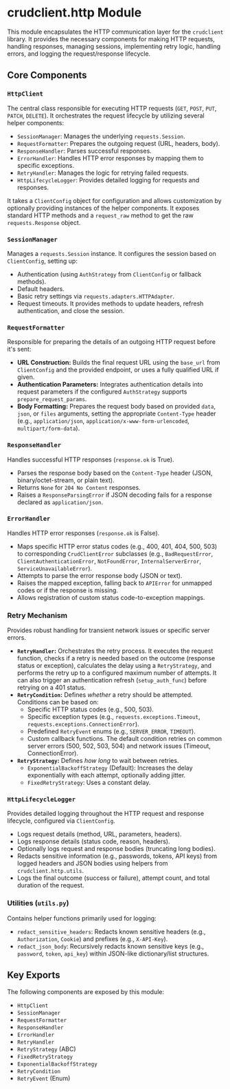 # crudclient.http Module

This module encapsulates the HTTP communication layer for the `crudclient` library. It provides the necessary components for making HTTP requests, handling responses, managing sessions, implementing retry logic, handling errors, and logging the request/response lifecycle.

## Core Components

### `HttpClient`
The central class responsible for executing HTTP requests (`GET`, `POST`, `PUT`, `PATCH`, `DELETE`). It orchestrates the request lifecycle by utilizing several helper components:
*   `SessionManager`: Manages the underlying `requests.Session`.
*   `RequestFormatter`: Prepares the outgoing request (URL, headers, body).
*   `ResponseHandler`: Parses successful responses.
*   `ErrorHandler`: Handles HTTP error responses by mapping them to specific exceptions.
*   `RetryHandler`: Manages the logic for retrying failed requests.
*   `HttpLifecycleLogger`: Provides detailed logging for requests and responses.

It takes a `ClientConfig` object for configuration and allows customization by optionally providing instances of the helper components. It exposes standard HTTP methods and a `request_raw` method to get the raw `requests.Response` object.

### `SessionManager`
Manages a `requests.Session` instance. It configures the session based on `ClientConfig`, setting up:
*   Authentication (using `AuthStrategy` from `ClientConfig` or fallback methods).
*   Default headers.
*   Basic retry settings via `requests.adapters.HTTPAdapter`.
*   Request timeouts.
It provides methods to update headers, refresh authentication, and close the session.

### `RequestFormatter`
Responsible for preparing the details of an outgoing HTTP request before it's sent:
*   **URL Construction:** Builds the final request URL using the `base_url` from `ClientConfig` and the provided endpoint, or uses a fully qualified URL if given.
*   **Authentication Parameters:** Integrates authentication details into request parameters if the configured `AuthStrategy` supports `prepare_request_params`.
*   **Body Formatting:** Prepares the request body based on provided `data`, `json`, or `files` arguments, setting the appropriate `Content-Type` header (e.g., `application/json`, `application/x-www-form-urlencoded`, `multipart/form-data`).

### `ResponseHandler`
Handles successful HTTP responses (`response.ok` is True).
*   Parses the response body based on the `Content-Type` header (JSON, binary/octet-stream, or plain text).
*   Returns `None` for `204 No Content` responses.
*   Raises a `ResponseParsingError` if JSON decoding fails for a response declared as `application/json`.

### `ErrorHandler`
Handles HTTP error responses (`response.ok` is False).
*   Maps specific HTTP error status codes (e.g., 400, 401, 404, 500, 503) to corresponding `CrudClientError` subclasses (e.g., `BadRequestError`, `ClientAuthenticationError`, `NotFoundError`, `InternalServerError`, `ServiceUnavailableError`).
*   Attempts to parse the error response body (JSON or text).
*   Raises the mapped exception, falling back to `APIError` for unmapped codes or if the response is missing.
*   Allows registration of custom status code-to-exception mappings.

### Retry Mechanism
Provides robust handling for transient network issues or specific server errors.
*   **`RetryHandler`:** Orchestrates the retry process. It executes the request function, checks if a retry is needed based on the outcome (response status or exception), calculates the delay using a `RetryStrategy`, and performs the retry up to a configured maximum number of attempts. It can also trigger an authentication refresh (`setup_auth_func`) before retrying on a 401 status.
*   **`RetryCondition`:** Defines *whether* a retry should be attempted. Conditions can be based on:
    *   Specific HTTP status codes (e.g., 500, 503).
    *   Specific exception types (e.g., `requests.exceptions.Timeout`, `requests.exceptions.ConnectionError`).
    *   Predefined `RetryEvent` enums (e.g., `SERVER_ERROR`, `TIMEOUT`).
    *   Custom callback functions.
    The default condition retries on common server errors (500, 502, 503, 504) and network issues (Timeout, ConnectionError).
*   **`RetryStrategy`:** Defines *how long* to wait between retries.
    *   `ExponentialBackoffStrategy` (Default): Increases the delay exponentially with each attempt, optionally adding jitter.
    *   `FixedRetryStrategy`: Uses a constant delay.

### `HttpLifecycleLogger`
Provides detailed logging throughout the HTTP request and response lifecycle, configured via `ClientConfig`.
*   Logs request details (method, URL, parameters, headers).
*   Logs response details (status code, reason, headers).
*   Optionally logs request and response bodies (truncating long bodies).
*   Redacts sensitive information (e.g., passwords, tokens, API keys) from logged headers and JSON bodies using helpers from `crudclient.http.utils`.
*   Logs the final outcome (success or failure), attempt count, and total duration of the request.

### Utilities (`utils.py`)
Contains helper functions primarily used for logging:
*   `redact_sensitive_headers`: Redacts known sensitive headers (e.g., `Authorization`, `Cookie`) and prefixes (e.g., `X-API-Key`).
*   `redact_json_body`: Recursively redacts known sensitive keys (e.g., `password`, `token`, `api_key`) within JSON-like dictionary/list structures.

## Key Exports

The following components are exposed by this module:

*   `HttpClient`
*   `SessionManager`
*   `RequestFormatter`
*   `ResponseHandler`
*   `ErrorHandler`
*   `RetryHandler`
*   `RetryStrategy` (ABC)
*   `FixedRetryStrategy`
*   `ExponentialBackoffStrategy`
*   `RetryCondition`
*   `RetryEvent` (Enum)